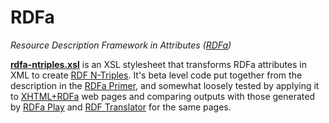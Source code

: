 # RDFa

*Resource Description Framework in Attributes ([RDFa](http://rdfa.info/))*

**[rdfa-ntriples.xsl](../xsl/rdfa-ntriples.xsl)** is an XSL stylesheet that transforms RDFa attributes in XML to create [RDF N-Triples](https://www.w3.org/TR/n-triples/). It's beta level code put together from the description in the [RDFa Primer](https://www.w3.org/TR/rdfa-primer/), and somewhat loosely tested by applying it to [XHTML+RDFa](https://en.wikipedia.org/wiki/XHTML%2BRDFa) web pages and comparing outputs with those generated by [RDFa Play](http://rdfa.info/play/) and [RDF Translator](https://rdf-translator.appspot.com/) for the same pages.
